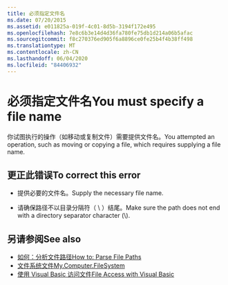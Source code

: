 ```yaml
---
title: 必须指定文件名
ms.date: 07/20/2015
ms.assetid: e011825a-019f-4c01-8d5b-3194f172e495
ms.openlocfilehash: 7e8c6b3e14d4d36fa780fe75db1d214a06b5afac
ms.sourcegitcommit: f8c270376ed905f6a8896ce0fe25b4f4b38ff498
ms.translationtype: MT
ms.contentlocale: zh-CN
ms.lasthandoff: 06/04/2020
ms.locfileid: "84406932"
---
```

# <a name="you-must-specify-a-file-name"></a><span data-ttu-id="982b6-102">必须指定文件名</span><span class="sxs-lookup"><span data-stu-id="982b6-102">You must specify a file name</span></span>
<span data-ttu-id="982b6-103">你试图执行的操作（如移动或复制文件）需要提供文件名。</span><span class="sxs-lookup"><span data-stu-id="982b6-103">You attempted an operation, such as moving or copying a file, which requires supplying a file name.</span></span>  
  
## <a name="to-correct-this-error"></a><span data-ttu-id="982b6-104">更正此错误</span><span class="sxs-lookup"><span data-stu-id="982b6-104">To correct this error</span></span>  
  
- <span data-ttu-id="982b6-105">提供必要的文件名。</span><span class="sxs-lookup"><span data-stu-id="982b6-105">Supply the necessary file name.</span></span>  
  
- <span data-ttu-id="982b6-106">请确保路径不以目录分隔符（ \\ ）结尾。</span><span class="sxs-lookup"><span data-stu-id="982b6-106">Make sure the path does not end with a directory separator character (\\).</span></span>  
  
## <a name="see-also"></a><span data-ttu-id="982b6-107">另请参阅</span><span class="sxs-lookup"><span data-stu-id="982b6-107">See also</span></span>

- [<span data-ttu-id="982b6-108">如何：分析文件路径</span><span class="sxs-lookup"><span data-stu-id="982b6-108">How to: Parse File Paths</span></span>](../developing-apps/programming/drives-directories-files/how-to-parse-file-paths.md)
- [<span data-ttu-id="982b6-109">文件系统文件</span><span class="sxs-lookup"><span data-stu-id="982b6-109">My.Computer.FileSystem</span></span>](xref:Microsoft.VisualBasic.FileIO.FileSystem)
- [<span data-ttu-id="982b6-110">使用 Visual Basic 访问文件</span><span class="sxs-lookup"><span data-stu-id="982b6-110">File Access with Visual Basic</span></span>](../developing-apps/programming/drives-directories-files/file-access.md)
